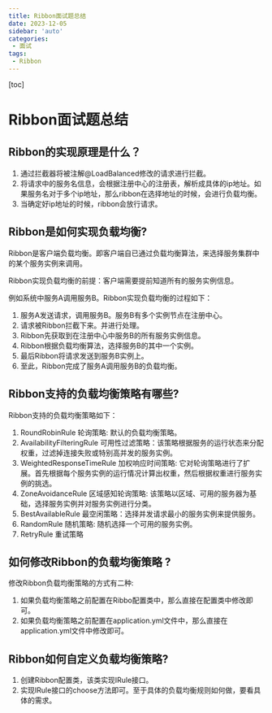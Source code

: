 ```yaml
---
title: Ribbon面试题总结
date: 2023-12-05
sidebar: 'auto'
categories: 
 - 面试
tags:
 - Ribbon
---
```


[toc]

# Ribbon面试题总结

## Ribbon的实现原理是什么？

1. 通过拦截器将被注解@LoadBalanced修改的请求进行拦截。
2. 将请求中的服务名信息，会根据注册中心的注册表，解析成具体的ip地址。如果服务名对于多个ip地址，那么ribbon在选择地址的时候，会进行负载均衡。
3. 当确定好ip地址的时候，ribbon会放行请求。

## Ribbon是如何实现负载均衡?

Ribbon是客户端负载均衡。即客户端自已通过负载均衡算法，来选择服务集群中的某个服务实例来调用。

Ribbon实现负载均衡的前提：客户端需要提前知道所有的服务实例信息。

例如系统中服务A调用服务B。Ribbon实现负载均衡的过程如下：
1. 服务A发送请求，调用服务B。服务B有多个实例节点在注册中心。
2. 请求被Ribbon拦截下来。并进行处理。
3. Ribbon先获取到在注册中心中服务B的所有服务实例信息。 
4. Ribbon根据负载均衡算法，选择服务B的其中一个实例。
5. 最后Ribbon将请求发送到服务B实例上。
6. 至此，Ribbon完成了服务A调用服务B的负载均衡。

## Ribbon支持的负载均衡策略有哪些?

Ribbon支持的负载均衡策略如下：
1. RoundRobinRule 轮询策略: 默认的负载均衡策略。
2. AvailabilityFilteringRule 可用性过滤策略：该策略根据服务的运行状态来分配权重，过滤掉连接失败或特别高并发的服务实例。
3. WeightedResponseTimeRule 加权响应时间策略: 它对轮询策略进行了扩展。首先根据每个服务实例的运行情况计算出权重，然后根据权重进行服务实例的挑选。
4. ZoneAvoidanceRule 区域感知轮询策略: 该策略以区域、可用的服务器为基础，选择服务实例并对服务实例进行分类。
5. BestAvailableRule 最空闲策略：选择并发请求最小的服务实例来提供服务。
6. RandomRule 随机策略: 随机选择一个可用的服务实例。
7. RetryRule 重试策略

## 如何修改Ribbon的负载均衡策略 ?

修改Ribbon负载均衡策略的方式有二种:
1. 如果负载均衡策略之前配置在Ribbo配置类中，那么直接在配置类中修改即可。
2. 如果负载均衡策略之前配置在application.yml文件中，那么直接在application.yml文件中修改即可。

## Ribbon如何自定义负载均衡策略?

1. 创建Ribbon配置类，该类实现IRule接口。
2. 实现IRule接口的choose方法即可。至于具体的负载均衡规则如何做，要看具体的需求。

